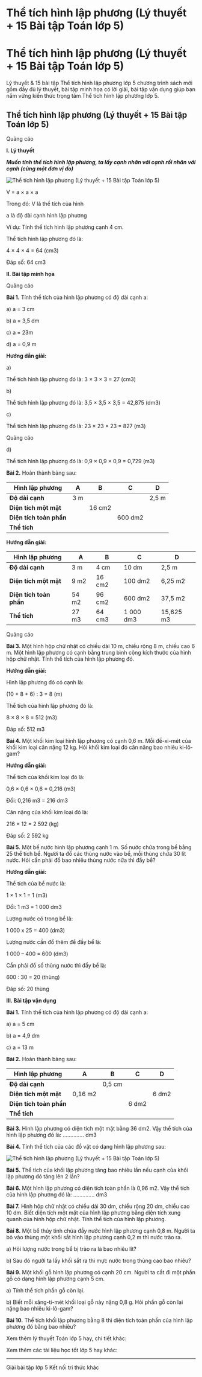 # Thể tích hình lập phương (Lý thuyết + 15 Bài tập Toán lớp 5)

# Thể tích hình lập phương (Lý thuyết + 15 Bài tập Toán lớp 5)

Lý thuyết & 15 bài tập Thể tích hình lập phương lớp 5 chương trình sách mới gồm đầy đủ lý thuyết, bài tập minh họa có lời giải, bài tập vận dụng giúp bạn nắm vững kiến thức trọng tâm Thể tích hình lập phương lớp 5.

## Thể tích hình lập phương (Lý thuyết + 15 Bài tập Toán lớp 5)

Quảng cáo

**I. Lý thuyết**

**_Muốn tính thể tích hình lập phương, ta lấy cạnh nhân với cạnh rồi nhân với cạnh (cùng một đơn vị đo)_**

![Thể tích hình lập phương \(Lý thuyết + 15 Bài tập Toán lớp 5\)](https://vietjack.com/toan-5-kn/images/ly-thuyet-the-tich-hinh-lap-phuong-220514.PNG)

V = a × a × a

Trong đó: V là thể tích của hình 

a là độ dài cạnh hình lập phương

Ví dụ: Tính thể tích hình lập phương cạnh 4 cm.

Thể tích hình lập phương đó là:

4 × 4 × 4 = 64 (cm3)

Đáp số: 64 cm3

**II. Bài tập minh họa**

Quảng cáo

**Bài 1.** Tính thể tích của hình lập phương có độ dài cạnh a:

a) a = 3 cm

b) a = 3,5 dm

c) a = 23m

d) a = 0,9 m

**Hướng dẫn giải:**

a) 

Thể tích hình lập phương đó là: 3 × 3 × 3 = 27 (cm3)

b) 

Thể tích hình lập phương đó là: 3,5 × 3,5 × 3,5 = 42,875 (dm3)

c) 

Thể tích hình lập phương đó là: 23 × 23 × 23 = 827 (m3)

Quảng cáo

d) 

Thể tích hình lập phương đó là: 0,9 × 0,9 × 0,9 = 0,729 (m3)

**Bài 2.** Hoàn thành bảng sau:

**Hình lập phương** | **A** | **B** | **C** | **D**  
---|---|---|---|---  
**Độ dài cạnh** | 3 m |  |  | 2,5 m  
**Diện tích một mặt** |  | 16 cm2 |  |   
**Diện tích toàn phần** |  |  | 600 dm2 |   
**Thể tích** |  |  |  |   
  
**Hướng dẫn giải:**

**Hình lập phương** | **A** | **B** | **C** | **D**  
---|---|---|---|---  
**Độ dài cạnh** | 3 m | 4 cm | 10 dm | 2,5 m  
**Diện tích một mặt** | 9 m2 | 16 cm2 | 100 dm2 | 6,25 m2  
**Diện tích toàn phần** | 54 m2 | 96 cm2 | 600 dm2 | 37,5 m2  
**Thể tích** | 27 m3 | 64 cm3 | 1 000 dm3 | 15,625 m3  
  
Quảng cáo

**Bài 3.** Một hình hộp chữ nhật có chiều dài 10 m, chiều rộng 8 m, chiều cao 6 m. Một hình lập phương có cạnh bằng trung bình cộng kích thước của hình hộp chữ nhật. Tính thể tích của hình lập phương đó.

**Hướng dẫn giải:**

Hình lập phương đó có cạnh là:

(10 + 8 + 6) : 3 = 8 (m)

Thể tích của hình lập phương đó là:

8 × 8 × 8 = 512 (m3)

Đáp số: 512 m3

**Bài 4.** Một khối kim loại hình lập phương có cạnh 0,6 m. Mỗi đề-xi-mét của khối kim loại cân nặng 12 kg. Hỏi khối kim loại đó cân năng bao nhiêu ki-lô-gam?

**Hướng dẫn giải:**

Thể tích của khối kim loại đó là:

0,6 × 0,6 × 0,6 = 0,216 (m3)

Đổi: 0,216 m3 = 216 dm3

Cân nặng của khối kim loại đó là:

216 × 12 = 2 592 (kg)

Đáp số: 2 592 kg

**Bài 5.** Một bể nước hình lập phương cạnh 1 m. Số nước chứa trong bể bằng 25 thể tích bể. Người ta đổ các thùng nước vào bể, mỗi thùng chứa 30 lít nước. Hỏi cần phải đổ bao nhiêu thùng nước nữa thì đầy bể?

**Hướng dẫn giải:**

Thể tích của bể nước là:

1 × 1 × 1 = 1 (m3)

Đổi: 1 m3 = 1 000 dm3

Lượng nước có trong bể là:

1 000 x 25 = 400 (dm3)

Lượng nước cần đổ thêm để đầy bể là:

1 000 – 400 = 600 (dm3)

Cần phải đổ số thùng nước thì đầy bể là:

600 : 30 = 20 (thùng)

Đáp số: 20 thùng

**III. Bài tập vận dụng**

**Bài 1.** Tính thể tích của hình lập phương có độ dài cạnh a:

a) a = 5 cm

b) a = 4,9 dm

c) a = 13 m

**Bài 2.** Hoàn thành bảng sau:

**Hình lập phương** | **A** | **B** | **C** | **D**  
---|---|---|---|---  
**Độ dài cạnh** |  | 0,5 cm |  |   
**Diện tích một mặt** | 0,16 m2 |  |  | 6 dm2  
**Diện tích toàn phần** |  |  | 6 dm2 |   
**Thể tích** |  |  |  |   
  
**Bài 3.** Hình lập phương có diện tích một mặt bằng 36 dm2. Vậy thể tích của hình lập phương đó là: ………….. dm3

**Bài 4.** Tính thể tích của các đồ vật có dạng hình lập phương sau:

![Thể tích hình lập phương \(Lý thuyết + 15 Bài tập Toán lớp 5\)](https://vietjack.com/toan-5-kn/images/ly-thuyet-the-tich-hinh-lap-phuong-220515.PNG)

**Bài 5.** Thể tích của khối lập phương tăng bao nhiêu lần nếu cạnh của khối lập phương đó tăng lên 2 lần?

**Bài 6.** Một hình lập phương có diện tích toàn phần là 0,96 m2. Vậy thể tích của hình lập phương đó là: ………….. dm3

**Bài 7.** Hình hộp chữ nhật có chiều dài 30 dm, chiều rộng 20 dm, chiều cao 10 dm. Biết diện tích một mặt của hình lập phương bằng diện tích xung quanh của hình hộp chữ nhật. Tính thể tích của hình lập phương.

**Bài 8.** Một bể thủy tinh chứa đầy nước hình lập phương cạnh 0,8 m. Người ta bỏ vào thùng một khối sắt hình lập phương cạnh 0,2 m thì nước trào ra. 

a) Hỏi lượng nước trong bể bị trào ra là bao nhiêu lít?

b) Sau đó người ta lấy khối sắt ra thì mực nước trong thùng cao bao nhiêu?

**Bài 9.** Một khối gỗ hình lập phương có cạnh 20 cm. Người ta cắt đi một phần gỗ có dạng hình lập phương cạnh 5 cm.

a) Tính thể tích phần gỗ còn lại.

b) Biết mỗi xăng-ti-mét khối loại gỗ này nặng 0,8 g. Hỏi phần gỗ còn lại nặng bao nhiêu ki-lô-gam?

**Bài 10.** Thể tích khối lập phương bằng 8 thì diện tích toàn phần của hình lập phương đó bằng bao nhiêu?

Xem thêm lý thuyết Toán lớp 5 hay, chi tiết khác:

Xem thêm các tài liệu học tốt lớp 5 hay khác:

* * *

Giải bài tập lớp 5 Kết nối tri thức khác
